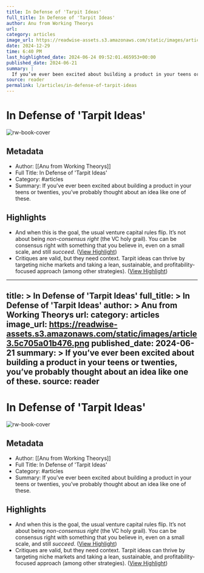 ```yaml
---
title: In Defense of 'Tarpit Ideas'
full_title: In Defense of 'Tarpit Ideas'
author: Anu from Working Theorys
url: 
category: articles
image_url: https://readwise-assets.s3.amazonaws.com/static/images/article3.5c705a01b476.png
date: 2024-12-29
time: 6:40 PM
last_highlighted_date: 2024-06-24 09:52:01.465953+00:00
published_date: 2024-06-21
summary: |
  If you’ve ever been excited about building a product in your teens or twenties, you’ve probably thought about an idea like one of these.
source: reader
permalink: l/articles/in-defense-of-tarpit-ideas
---
```

# In Defense of 'Tarpit Ideas'

![rw-book-cover](https://readwise-assets.s3.amazonaws.com/static/images/article3.5c705a01b476.png)

## Metadata
- Author: [[Anu from Working Theorys]]
- Full Title: In Defense of 'Tarpit Ideas'
- Category: #articles
- Summary: If you’ve ever been excited about building a product in your teens or twenties, you’ve probably thought about an idea like one of these.

## Highlights
- And when this is the goal, the usual venture capital rules flip. It’s not about being *non-consensus right* (the VC holy grail). You can be consensus right with something that you believe in, even on a small scale, and still *succeed*. ([View Highlight](https://read.readwise.io/read/01j14tggtxr341y4cm1tak2k5j))
- Critiques are valid, but they need context. Tarpit ideas can thrive by targeting niche markets and taking a lean, sustainable, and profitability-focused approach (among other strategies). ([View Highlight](https://read.readwise.io/read/01j14thpj1bxgsfg9h6xe0z3b3))


---
title: >
  In Defense of 'Tarpit Ideas'
full_title: >
  In Defense of 'Tarpit Ideas'
author: >
  Anu from Working Theorys
url: 
category: articles
image_url: https://readwise-assets.s3.amazonaws.com/static/images/article3.5c705a01b476.png
published_date: 2024-06-21
summary: >
  If you’ve ever been excited about building a product in your teens or twenties, you’ve probably thought about an idea like one of these.
source: reader
---
# In Defense of 'Tarpit Ideas'

![rw-book-cover](https://readwise-assets.s3.amazonaws.com/static/images/article3.5c705a01b476.png)

## Metadata
- Author: [[Anu from Working Theorys]]
- Full Title: In Defense of 'Tarpit Ideas'
- Category: #articles
- Summary: If you’ve ever been excited about building a product in your teens or twenties, you’ve probably thought about an idea like one of these.

## Highlights
- And when this is the goal, the usual venture capital rules flip. It’s not about being *non-consensus right* (the VC holy grail). You can be consensus right with something that you believe in, even on a small scale, and still *succeed*. ([View Highlight](https://read.readwise.io/read/01j14tggtxr341y4cm1tak2k5j))
- Critiques are valid, but they need context. Tarpit ideas can thrive by targeting niche markets and taking a lean, sustainable, and profitability-focused approach (among other strategies). ([View Highlight](https://read.readwise.io/read/01j14thpj1bxgsfg9h6xe0z3b3))


